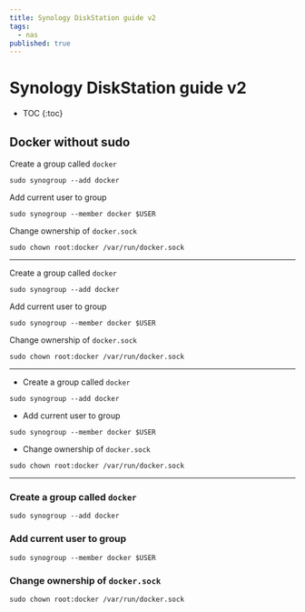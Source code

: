```yaml
---
title: Synology DiskStation guide v2
tags:
  - nas
published: true
---
```


# Synology DiskStation guide v2

* TOC
{:toc}

## Docker without sudo 

Create a group called `docker`  

	sudo synogroup --add docker
    
Add current user to group  

	sudo synogroup --member docker $USER
    
Change ownership of `docker.sock` 

	sudo chown root:docker /var/run/docker.sock
    
    
---


Create a group called `docker`  
```
sudo synogroup --add docker
```

Add current user to group  
```
sudo synogroup --member docker $USER
```

Change ownership of `docker.sock`  
```
sudo chown root:docker /var/run/docker.sock
```   

---

* Create a group called `docker` 
```
sudo synogroup --add docker
```
* Add current user to group 
```
sudo synogroup --member docker $USER
```
* Change ownership of `docker.sock`
```
sudo chown root:docker /var/run/docker.sock
``` 



---



### Create a group called `docker`
```
sudo synogroup --add docker
```
### Add current user to group
```
sudo synogroup --member docker $USER
```
### Change ownership of `docker.sock`
```
sudo chown root:docker /var/run/docker.sock
``` 